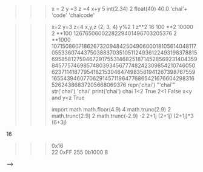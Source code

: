 <!-- >>>   a =3
>>>  a = 'chai aur code'
>>> a = 3.14
>>> 
>>> a = 'chai aur code'
>>> a = 2.14
>>> a = 5
>>> b = 2
>>> a= a+2
>>> a
7
>>> myListOne = [1,2,3]
>>> myListTwo = myListOne
>>> myListOne = 'chai'
>>> myListTwo
[1, 2, 3]
>>> myListOne = [1,2,3] 
>>> myListTwo
[1, 2, 3]
>>> myListOne             
[1, 2, 3]
>>> myListOne [0] = 33
>>> myListOne
[33, 2, 3]
>>> myListTwo 
[1, 2, 3]
>>>
 -->

 <!-- >>> l1 = [1,2,3]
>>> l2 = l1  just only one refrences
>>> l1
[1, 2, 3]
>>> l2
[1, 2, 3]
>>> l1[0] = 44
>>> l1
[44, 2, 3]
>>> l2
[44, 2, 3]
>>>  -->
<!-- //mutable immutable -->
<!-- >>> p1 = [1,2,3]
>>> p2 =p1
>>> p2 = [1,2,3]
>>> p1[0] =55
>>> p1
[55, 2, 3]
>>> p2
[1, 2, 3]
>>>  -->


<!-- learning numbers -->
>>> x = 2
>>> y =3
>>> z =4
>>> x+y
5
>>> int(2.34)
2
>>> float(40)
40.0
>>> 'chai'+ 'code' 
'chaicode'
>>> 

<!-- to read repr(), string(), priint() -->

>>> x=2
>>> y=3
>>> z=4
>>> x,y,z
(2, 3, 4)
>>> y%2
1
>>> z**2
16
>>> 100 **2
10000
>>> 2 **100
1267650600228229401496703205376
>>> 2 **1000
10715086071862673209484250490600018105614048117055336074437503883703510511249361224931983788156958581275946729175531468251871452856923140435984577574698574803934567774824230985421074605062371141877954182153046474983581941267398767559165543946077062914571196477686542167660429831652624386837205668069376
>>> repr('chai') 
"'chai'"
>>> str('chai')
'chai'
>>> print('chai')
chai
>>> 1<2
True
>>> 2<1
False
>>> x<y and y<z
True
>>>
>>> import math
>>> math.floor(4.9) 
4
>>> math.trunc(2.9)
2
>>> math.trunc(2.9)
2
>>> math.trunc(-2.9) 
-2
>>> 2+1j
(2+1j)
>>> (2+1j)*3
(6+3j)
>>>
<!-- >>> 0o20 octal --> 

16
<!-- >>> int('64', 8)
52
>>> to octal easy -->
>>> 0x16  
22
>>> 0xFF
255
>>> 0b1000
8
>>>
<!-- bitwise
>>> x=1
>>> x << 2
4
>>> --> 
<!-- learning for decimal
>>> import random  
>>> l1 = ['masala tea', 'milktea']
>>> random.choice(l1)\
... random.choice(l1) 
  File "<stdin>", line 2
    random.choice(l1)
    ^^^^^^
SyntaxError: invalid syntax
>>> random.choice(l1)
'masala tea'
>>>
>>> random.shuffle(l1)
>>> l1
['milktea', 'masala tea']
>>> l1
['milktea', 'masala tea']
>>>
>>> l1
['milktea', 'masala tea']
>>> 0.1 + 0.1 + 0.4
0.6000000000000001
>>> 0.1+0.1 + 0.1
0.30000000000000004
>>> 0.1+0.1 + 0.1 - 0.3
5.551115123125783e-17
>>> (0.1+0.1 + 0.1) - 0.3 
5.551115123125783e-17
>>> from decimal import decimal
Traceback (most recent call last):
  File "<stdin>", line 1, in <module>
ImportError: cannot import name 'decimal' from 'decimal' (C:\Program Files\WindowsApps\PythonSoftwareFoundation.Python.3.11_3.11.2032.0_x64__qbz5n2kfra8p0\Lib\decimal.py)
>>> from decimal import Decimal
>>> Decimal('0.1') + Decimal ('0.1') + Decimal('0.1')
Decimal('0.3')
>>> Decimal('0.1') + Decimal ('0.1') + Decimal('0.1') -Decimal ('0.3')
Decimal('0.0')
>>> -->
<!-- sets opearions
>>> setone = {1,2,3,4} 
>>> setone &{1,3}
{1, 3}
>>> setone|{1,3}  
{1, 2, 3, 4}
>>> setone - {1,2,3,4}
set()
>>> type({})
<class 'dict'>
>>> --> 
<!-- python treats true by 1 false by 0  
>>> type(True)
<class 'bool'>
>>> True ==1
True
>>> False ==0
True
>>> True is 1
<stdin>:1: SyntaxWarning: "is" with a literal. Did you mean "=="?
False
>>> True 
True
>>> True +4
5
>>>-->
<!-- string slicing

>>> chai = "masala chai"
>>> first_chai = chai[0]
>>> print(first_chai)
m
>>> chai 
'masala chai'
>>> slice_chai = chai[0:6]
>>> print(slice_chai)
masala
>>> -->
<!-- stripping 
>>> chai = "masala chai"
>>> first_chai = chai[0]
>>> print(first_chai)
m
>>> chai 
'masala chai'
>>> slice_chai = chai[0:6]
>>> print(slice_chai)
masala
>>> num_list = "0123456789"
>>> num_list[:] 
'0123456789'
>>> num_list[3:] 
'3456789'
>>> num_list[:7]  
'0123456'
>>> num_list[0:7:3] 
'036'
>>> chai           
'masala chai'
>>> print(chai.lower()) 
masala chai
>>> print(chai.upper()) 
MASALA CHAI
>>> chai
'masala chai'
>>> chai = "   MASALA CHAI  "
>>> chai
'   MASALA CHAI  '
>>> print(chai.strip()) 
MASALA CHAI

>>>
>>> chai  = "lemon , ginger, masala, mint" 
>>> print(chai.split("," )) 
>>> chai = "masala chai" 
>>> print(chai.find("chai"))
7
>>> print(chai.find("Chai")) 
-1 negone for not found
>>>
 -->
 <!-- findind count by using count 
 >>> chai = "masala chai chai chai"
>>> print(chai.count("chai")) 
3
 -->
 <!-- placeholder
 
 >>> chai_type = "Masala chai"
>>> quantity =2
>>> order = "I ordered {} cups of {} chai"
>>> order
'I ordered {} cups of {} chai'
>>> print(order.format(quantity, chai_type))
I ordered 2 cups of Masala chai chai
>>> -->
<!-- string to list using join operation  
>>> chai_variety 
['Lemon', 'MAsala', 'Ginger']
>>> print("".join(chai_variety)) 
LemonMAsalaGinger
>>> print(" ".join(chai_variety)) 
Lemon MAsala Ginger
>>> print(",  ".join(chai_variety)) 
Lemon,  MAsala,  Ginger
>>> print("-  ".join(chai_variety)) 
Lemon-  MAsala-  Ginger
>>>  
->
<!-- length and print each every letter
>>> chai = "masla chai"
>>> print(len(chai)) 
10
>>> chai
'masla chai'
>>> for letter in chai:
...     print(letter)
...
m
a
s
l
a

c
h
a
i
>>>
 --> 
 <!-- use r for raw 
 SyntaxError: invalid syntax
>>> chai="He said,  \"Masal Chai is awesome\" " 
>>> chai="He said,  \"Masal Chai is awesome\" "
>>> chai
'He said,  "Masal Chai is awesome" '
>>> chai = "Masala \nChai"
>>> print(chai)
Masala
Chai
>>> chai = r"Masala\nChai"
>>> print(chai)
Masala\nChai
>>> chai = r"c:\\user\\wdp\\"
>>> print(chai)
c:\\user\\wdp\\
>>> chai = r"c:\user\wdp\"    
  File "<stdin>", line 1
    chai = r"c:\user\wdp\"
           ^
SyntaxError: unterminated string literal (detected at line 1)
>>> chai
'c:\\\\user\\\\wdp\\\\'
>>> chai= r"c:\user\pwd"
>>> print(chai)
c:\user\pwd
>>>
>>> chai = "masla chai"
>>> print("masl" in chai)
True
>>>
 -->

 <!-- learing list in pytho
 
 >>> tea_varieties = ["black", "green", "oolong","White"]
>>> print(tea_varieties)
['black', 'green', 'oolong', 'White']
>>> print(tea_varieties.[0]) 
  File "<stdin>", line 1
    print(tea_varieties.[0])
                        ^
SyntaxError: invalid syntax
>>> print(tea_varieties[0])  
black
>>> 
>>> print(tea_varieties)
['black', 'green', 'oolong', 'Herbal']
>>> tea_varieties[1:2] = "Lemon" 
>>> tea_varieties
['black', 'L', 'e', 'm', 'o', 'n', 'oolong', 'Herbal']
>>> tea_varieties
['black', 'L', 'e', 'm', 'o', 'n', 'oolong', 'Herbal']
>>> tea_varieties = ["black", "green", "oolong","White"]
>>> tea_varieties[1:2]          
['green']
>>> tea_varieties[1:2] = ["Lemon"]
>>> tea_varieties
['black', 'Lemon', 'oolong', 'White']
>>>
>>> tea_varieties[1:3]  
['Lemon', 'oolong']
>>> tea_varieties[1:3] = ["green", "Masala"] 
>>> tea_varieties       
['black', 'green', 'Masala', 'White'] replacing
>>>
  -->
  <!-- insert nothing
  
  >>> tea_varieties       
['black', 'green', 'Masala', 'White']
>>> tea_varieties
['black', 'green', 'Masala', 'White']
>>> tea_varieties[1:1]
[]
>>> tea_varieties[1:1] = ["test", "test"] 
>>> tea_varieties      
['black', 'test', 'test', 'green', 'Masala', 'White']
>>> tea_varieties[1:2] 
['test']
>>> tea_varieties[1:3] 
['test', 'test']
>>> tea_varieties[1:3] = []
>>> tea_varieties           
['black', 'green', 'Masala', 'White']
>>> -->
<!-- basic loops and conditions and append method
>>> tea_varieties           
['black', 'green', 'Masala', 'White']
>>> for tea  in tea_varieties:
...     print(tea)
...
black
green
Masala
White
>>> for tea  in tea_varieties:
...     print(tea, end="-") 
...
black-green-Masala-White->>>
>>> tea_varieties
['black', 'green', 'Masala', 'White']
>>> if "OOlong" in tea_varieties:
...     print("I have oolong tea")
...
>>> tea_varieties.append("OOlong")  //adding on list
>>> tea_varietes
Traceback (most recent call last):
  File "<stdin>", line 1, in <module>
NameError: name 'tea_varietes' is not defined. Did you mean: 'tea_varieties'?
>>> tea_varieties                  
['black', 'green', 'Masala', 'White', 'OOlong']
>>> if "OOlong" in tea_varieties:  
...     print("i have Oolong tea") 
...
i have Oolong tea
>>> tea_varieties.pop()             
'OOlong'
>>> tea_varieties 
>>> tea_varieties.remove("green")
>>> tea_varieties
['black', 'Masala', 'White']
>>> tea_varieties
['black', 'Masala', 'White']
>>> tea_varieties.insert(1, "green")  //insert and delete learning
>>> tea_varieties
['black', 'green', 'Masala', 'White']
>>>
 --> 
 <!-- list comprehension  and learning range [can implement loop on list]
 >>> range(10)                               
range(0, 10)
>>> print(range(10))
range(0, 10)
>>> y = range(10)
>>> y
range(0, 10)
>>> squared_nums = [x**2 for x in range(10)]
>>> squared_nums
[0, 1, 4, 9, 16, 25, 36, 49, 64, 81]
>>>
 -->
 <!-- learning dictionaries
 >>> chai_type =  {"Masala": "SPICY", "Ginger":"Zesty", "Green":"mild"}
>>> chai_type 
{'Masala': 'SPICY', 'Ginger': 'Zesty', 'Green': 'mild'}
>>> chai_type["Masala"] 
'SPICY'
>>> chai_type.get("Ginger") 
'Zesty'
>>> chai_type.get("Gingery") 
>>> -->
<!-- loops in chai_types
>>> for chai in chai_type: 
...     print(chai, chai_type[chai])
...
Masala SPICY
Ginger Zesty
Green Fresh
>>>
>>> for key, value in chai_type.items():  
...     print(key, value)
...                                       
...
Masala SPICY
Ginger Zesty
Green Fresh
>>> if "Masala" in chai_type:
...     print("I have masala chai") 
...
I have masala chai
>>> print(len(chai_type))
3
>>> chai_type
{'Masala': 'SPICY', 'Ginger': 'Zesty', 'Green': 'Fresh'}
>>>
>>> chai_type
{'Masala': 'SPICY', 'Ginger': 'Zesty', 'Green': 'Fresh'}
>>> chai_type["Earl Grey"] = "Citrus" 
>>> chai_type
{'Masala': 'SPICY', 'Ginger': 'Zesty', 'Green': 'Fresh', 'Earl Grey': 'Citrus'}
>>> chai_type.pop("Ginger") 
'Zesty'
>>> chai_type
{'Masala': 'SPICY', 'Green': 'Fresh', 'Earl Grey': 'Citrus'}
>>> chai_type.popitem()    
('Earl Grey', 'Citrus')
>>> chai_type
{'Masala': 'SPICY', 'Green': 'Fresh'}
>>>
<!-- creating dictionaries
>>> tea_shop = { 
... "chai":{"Masala" : "Spicy", "Ginger": "Zesty"},
... "Tea" : {"Green": "Mild", "Black":"Strong"} 
... }
>>> tea_shop
{'chai': {'Masala': 'Spicy', 'Ginger': 'Zesty'}, 'Tea': {'Green': 'Mild', 'Black': 'Strong'}}
>>> prine(tea_shop) 
Traceback (most recent call last):
  File "<stdin>", line 1, in <module>
NameError: name 'prine' is not defined. Did you mean: 'print'?
>>> print(tea_shop) 
{'chai': {'Masala': 'Spicy', 'Ginger': 'Zesty'}, 'Tea': {'Green': 'Mild', 'Black': 'Strong'}}
>>> 
>>> print(tea_shop) 
{'chai': {'Masala': 'Spicy', 'Ginger': 'Zesty'}, 'Tea': {'Green': 'Mild', 'Black': 'Strong'}}
>>> tea_shop["chai"]
{'Masala': 'Spicy', 'Ginger': 'Zesty'}
>>> tea_shop["chai"]["Ginger"] 
'Zesty'
>>> squared_num = {x:x**2 for x in range(6)} 
>>> squared_num
{0: 0, 1: 1, 2: 4, 3: 9, 4: 16, 5: 25}
>>>-->

 -->